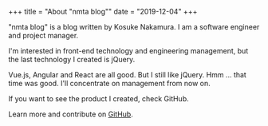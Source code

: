 +++
title = "About \"nmta blog\""
date = "2019-12-04"
+++

"nmta blog" is a blog written by Kosuke Nakamura. I am a software engineer and project manager. 

I'm interested in front-end technology and engineering management, but the last technology I created is jQuery.

Vue.js, Angular and React are all good. But I still like jQuery. Hmm ... that time was good. I'll concentrate on management from now on.

If you want to see the product I created, check GitHub.

Learn more and contribute on [GitHub](https://github.com/taknakamu).

